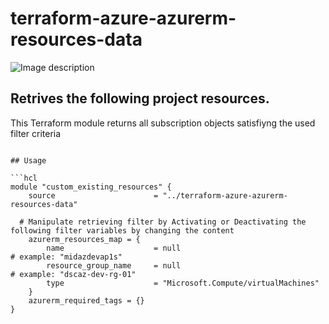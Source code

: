# terraform-azure-azurerm-resources-data
![Image description](https://img-prod-cms-rt-microsoft-com.akamaized.net/cms/api/am/imageFileData/RWrxog)


## Retrives the following project resources.

This Terraform module returns all subscription objects satisfiyng the used filter criteria

```

## Usage

```hcl
module "custom_existing_resources" {
    source                      = "../terraform-azure-azurerm-resources-data"

  # Manipulate retrieving filter by Activating or Deactivating the following filter variables by changing the content
    azurerm_resources_map = {
        name                    = null                                  # example: "midazdevap1s"
        resource_group_name     = null                                  # example: "dscaz-dev-rg-01"
        type                    = "Microsoft.Compute/virtualMachines"
    }
    azurerm_required_tags = {}
}
```
